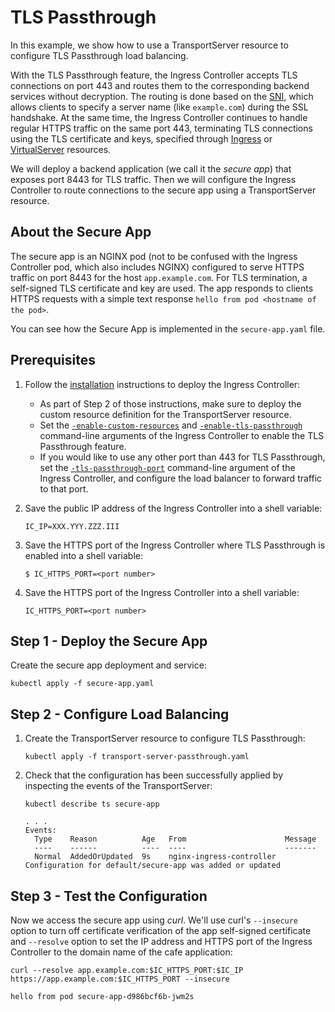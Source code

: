 # TLS Passthrough

In this example, we show how to use a TransportServer resource to configure TLS Passthrough load balancing.

With the TLS Passthrough feature, the Ingress Controller accepts TLS connections on port 443 and routes them to the
corresponding backend services without decryption. The routing is done based on the
[SNI](https://en.wikipedia.org/wiki/Server_Name_Indication), which allows clients to specify a server name (like
`example.com`) during the SSL handshake. At the same time, the Ingress Controller continues to handle regular HTTPS
traffic on the same port 443, terminating TLS connections using the TLS certificate and keys, specified through
[Ingress](https://docs.nginx.com/nginx-ingress-controller/configuration/ingress-resources/basic-configuration/) or
[VirtualServer](https://docs.nginx.com/nginx-ingress-controller/configuration/virtualserver-and-virtualserverroute-resources/)
resources.

We will deploy a backend application (we call it the *secure app*) that exposes port 8443 for TLS traffic. Then we will
configure the Ingress Controller to route connections to the secure app using a TransportServer resource.

## About the Secure App

The secure app is an NGINX pod (not to be confused with the Ingress Controller pod, which also includes NGINX)
configured to serve HTTPS traffic on port 8443 for the host `app.example.com`. For TLS termination, a self-signed TLS
certificate and key are used. The app responds to clients HTTPS requests with a simple text response `hello from pod
<hostname of the pod>`.

You can see how the Secure App is implemented in the `secure-app.yaml` file.

## Prerequisites

1. Follow the [installation](https://docs.nginx.com/nginx-ingress-controller/installation/installation-with-manifests/)
   instructions to deploy the Ingress Controller:
    - As part of Step 2 of those instructions, make sure to deploy the custom resource definition for the
      TransportServer resource.
    - Set the
      [`-enable-custom-resources`](https://docs.nginx.com/nginx-ingress-controller/configuration/global-configuration/command-line-arguments/#cmdoption-enable-custom-resources)
      and
      [`-enable-tls-passthrough`](https://docs.nginx.com/nginx-ingress-controller/configuration/global-configuration/command-line-arguments/#cmdoption-enable-tls-passthrough)
      command-line arguments of the Ingress Controller to enable the TLS Passthrough feature.
    - If you would like to use any other port than 443 for TLS Passthrough, set the [`-tls-passthrough-port`](https://docs.nginx.com/nginx-ingress-controller/configuration/global-configuration/command-line-arguments/#cmdoption-tls-passthrough-port) command-line argument of the Ingress Controller, and configure the load balancer to forward traffic to that port.

1. Save the public IP address of the Ingress Controller into a shell variable:

    ```console
    IC_IP=XXX.YYY.ZZZ.III
    ```

1. Save the HTTPS port of the Ingress Controller where TLS Passthrough is enabled into a shell variable:

    ```
    $ IC_HTTPS_PORT=<port number>

1. Save the HTTPS port of the Ingress Controller into a shell variable:

    ```console
    IC_HTTPS_PORT=<port number>
    ```

## Step 1 - Deploy the Secure App

Create the secure app deployment and service:

```console
kubectl apply -f secure-app.yaml
```

## Step 2 - Configure Load Balancing

1. Create the TransportServer resource to configure TLS Passthrough:

    ```console
    kubectl apply -f transport-server-passthrough.yaml
    ```

1. Check that the configuration has been successfully applied by inspecting the events of the TransportServer:

    ```console
    kubectl describe ts secure-app
    ```

    ```text
    . . .
    Events:
      Type    Reason          Age   From                      Message
      ----    ------          ----  ----                      -------
      Normal  AddedOrUpdated  9s    nginx-ingress-controller  Configuration for default/secure-app was added or updated
    ```

## Step 3 - Test the Configuration

Now we access the secure app using *curl*. We'll use curl's `--insecure` option to turn off certificate verification of
the app self-signed certificate and `--resolve` option to set the IP address and HTTPS port of the Ingress Controller to
the domain name of the cafe application:

```console
curl --resolve app.example.com:$IC_HTTPS_PORT:$IC_IP https://app.example.com:$IC_HTTPS_PORT --insecure
```

```text
hello from pod secure-app-d986bcf6b-jwm2s
```
